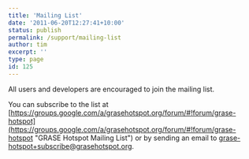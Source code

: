 ```yaml
---
title: 'Mailing List'
date: '2011-06-20T12:27:41+10:00'
status: publish
permalink: /support/mailing-list
author: tim
excerpt: ''
type: page
id: 125
---
```

All users and developers are encouraged to join the mailing list.

You can subscribe to the list at [https://groups.google.com/a/grasehotspot.org/forum/#!forum/grase-hotspot](https://groups.google.com/a/grasehotspot.org/forum/#!forum/grase-hotspot "GRASE Hotspot Mailing List") or by sending an email to <grase-hotspot+subscribe@grasehotspot.org>.